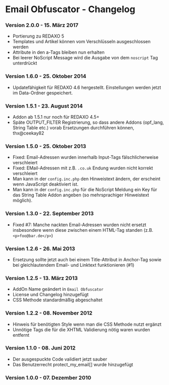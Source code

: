 Email Obfuscator - Changelog
============================

### Version 2.0.0 - 15. März 2017

* Portierung zu REDAXO 5
* Templates und Artikel können vom Verschlüsseln ausgeschlossen werden
* Attribute in den a-Tags bleiben nun erhalten
* Bei leerer NoScript Message wird die Ausgabe von dem `noscript` Tag unterdrückt

### Version 1.6.0 - 25. Oktober 2014

* Updatefähigkeit für REDAXO 4.6 hergestellt. Einstellungen werden jetzt im Data-Ordner gespeichert.

### Version 1.5.1 - 23. August 2014

* Addon ab 1.5.1 nur noch für REDAXO 4.5+
* Späte OUTPUT_FILTER Registrierung, so dass andere Addons (opf_lang, String Table etc.) vorab Ersetzungen durchführen können, thx@ceekay82

### Version 1.5.0 - 25. Oktober 2013

* Fixed: Email-Adressen wurden innerhalb Input-Tags fälschlicherweise verschleiert
* Fixed: EMail-Adressen mit z.B. `.co.uk` Endung wurden nicht korrekt verschleiert
* Man kann in der `config.inc.php` den Hinweistext ändern, der erscheint wenn JavaScript deaktiviert ist.
* Man kann in der `config.inc.php` für die NoScript Meldung ein Key für das String Table Addon angeben (so mehrsprachiger Hinweistext möglich).

### Version 1.3.0 - 22. September 2013

* Fixed #7: Manche nackten Email-Adressen wurden nicht ersetzt insbesondere wenn diese zwischen einem HTML-Tag standen (z.B. `<p>foo@bar.de</p>`)

### Version 1.2.6 - 26. Mai 2013

* Ersetzung sollte jetzt auch bei einem Title-Attribut in Anchor-Tag sowie bei gleichlautendem Email- und Linktext funktionieren (#1)

### Version 1.2.5 - 13. März 2013

* AddOn Name geändert in `Email Obfuscator`
* License und Changelog hinzugefügt
* CSS Methode standardmäßig abgeschaltet

### Version 1.2.2 - 08. November 2012

* Hinweis für benötigten Style wenn man die CSS Methode nutzt ergänzt
* Unnötige Tags die für die XHTML Validierung nötig waren wurden entfernt

### Version 1.1.0 - 08. Juni 2012

* Der ausgespuckte Code validiert jetzt sauber
* Das Benutzerrecht protect_my_email[] wurde hinzugefügt

### Version 1.0.0 - 07. Dezember 2010


